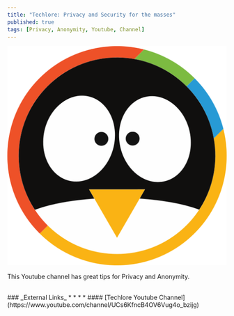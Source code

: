 ```yaml
---
title: "Techlore: Privacy and Security for the masses"
published: true
tags: [Privacy, Anonymity, Youtube, Channel]
---
```


![](/links/assets/techlore.svg)

This Youtube channel has great tips for Privacy and Anonymity.

<br>
### _External Links_
* * *
* #### [Techlore Youtube Channel](https://www.youtube.com/channel/UCs6KfncB4OV6Vug4o_bzijg)
